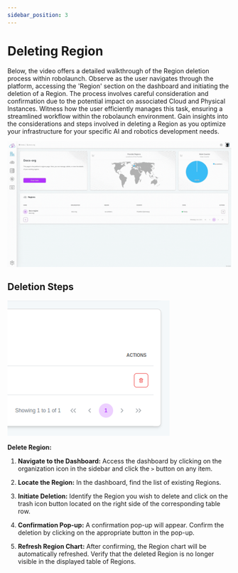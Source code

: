```yaml
---
sidebar_position: 3
---
```


# Deleting Region

Below, the video offers a detailed walkthrough of the Region deletion process within robolaunch. Observe as the user navigates through the platform, accessing the 'Region' section on the dashboard and initiating the deletion of a Region. The process involves careful consideration and confirmation due to the potential impact on associated Cloud and Physical Instances. Witness how the user efficiently manages this task, ensuring a streamlined workflow within the robolaunch environment. Gain insights into the considerations and steps involved in deleting a Region as you optimize your infrastructure for your specific AI and robotics development needs.

![All you need to delete an region is just a few clicks.](https://raw.githubusercontent.com/robolaunch/trademark/main/repository-media/docs/user-guide/region/img/delete-region.gif)

## Deletion Steps

![Delete Region](https://raw.githubusercontent.com/robolaunch/trademark/main/repository-media/docs/user-guide/region/img/delete-region.png)

**Delete Region:**

1. **Navigate to the Dashboard:** Access the dashboard by clicking on the organization icon in the sidebar and click the `>` button on any item.

2. **Locate the Region:** In the dashboard, find the list of existing Regions.

3. **Initiate Deletion:** Identify the Region you wish to delete and click on the trash icon button located on the right side of the corresponding table row.

4. **Confirmation Pop-up:** A confirmation pop-up will appear. Confirm the deletion by clicking on the appropriate button in the pop-up.

5. **Refresh Region Chart:** After confirming, the Region chart will be automatically refreshed. Verify that the deleted Region is no longer visible in the displayed table of Regions.
